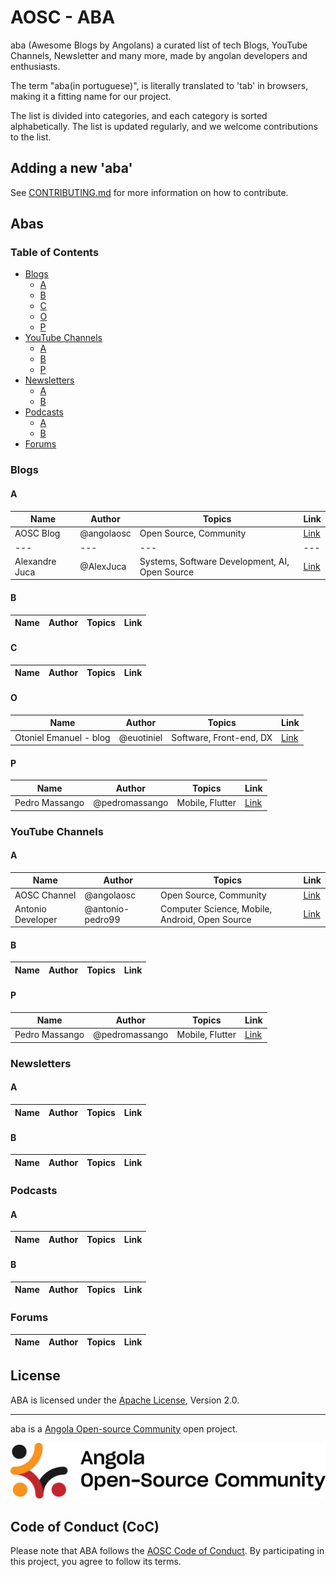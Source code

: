 # AOSC - ABA

aba (Awesome Blogs by Angolans) a curated list of tech Blogs, YouTube Channels, Newsletter and many more, made by angolan developers and enthusiasts.

The term "aba(in portuguese)", is literally translated to 'tab' in browsers, making it a fitting name for our project.

The list is divided into categories, and each category is sorted alphabetically.
The list is updated regularly, and we welcome contributions to the list.

## Adding a new 'aba'

See [CONTRIBUTING.md](./CONTRIBUTING.md) for more information on how to contribute.

## Abas

### Table of Contents

- [Blogs](#blogs)
  - [A](#a)
  - [B](#b)
  - [C](#c)
  - [O](#o)
  - [P](#p)
- [YouTube Channels](#youtube-channels)
  - [A](#a-1)
  - [B](#b-1)
  - [P](#p-1)
- [Newsletters](#newsletters)
  - [A](#a-2)
  - [B](#b-2)
- [Podcasts](#podcasts)
  - [A](#a-3)
  - [B](#b-3)
- [Forums](#forums)

### Blogs

#### A

| Name           | Author     | Topics                                         | Link                             |
| -------------- | ---------- | ---------------------------------------------- | -------------------------------- |
| AOSC Blog      | @angolaosc | Open Source, Community                         | [Link](https://blog.aosc.social) |
| ---            | ---        | ---                                            | ---                              |
| Alexandre Juca | @AlexJuca  | Systems, Software Development, AI, Open Source | [Link](https://0xffa4.com)       |

#### B

| Name | Author | Topics | Link |
| ---- | ------ | ------ | ---- |

#### C

| Name | Author | Topics | Link |
| ---- | ------ | ------ | ---- |

#### O

| Name                   | Author     | Topics                  | Link                               |
| ---------------------- | ---------- | ----------------------- | ---------------------------------- |
| Otoniel Emanuel - blog | @euotiniel | Software, Front-end, DX | [Link](https://euotiniel.com/blog) |

#### P

| Name           | Author         | Topics          | Link                                 |
| -------------- | -------------- | --------------- | ------------------------------------ |
| Pedro Massango | @pedromassango | Mobile, Flutter | [Link](https://dev.to/pedromassango) |

### YouTube Channels

#### A

| Name              | Author           | Topics                                         | Link                                       |
| ----------------- | ---------------- | ---------------------------------------------- | ------------------------------------------ |
| AOSC Channel      | @angolaosc       | Open Source, Community                         | [Link](https://www.youtube.com/@angolaosc) |
| Antonio Developer | @antonio-pedro99 | Computer Science, Mobile, Android, Open Source | [Link](https://www.youtube.com/@antdev010) |

#### B

| Name | Author | Topics | Link |
| ---- | ------ | ------ | ---- |

#### P

| Name           | Author         | Topics          | Link                                           |
| -------------- | -------------- | --------------- | ---------------------------------------------- |
| Pedro Massango | @pedromassango | Mobile, Flutter | [Link](https://www.youtube.com/@pedromassango) |

### Newsletters

#### A

| Name | Author | Topics | Link |
| ---- | ------ | ------ | ---- |

#### B

| Name | Author | Topics | Link |
| ---- | ------ | ------ | ---- |

### Podcasts

#### A

| Name | Author | Topics | Link |
| ---- | ------ | ------ | ---- |

#### B

| Name | Author | Topics | Link |
| ---- | ------ | ------ | ---- |

### Forums

| Name | Author | Topics | Link |
| ---- | ------ | ------ | ---- |

## License

ABA is licensed under the [Apache License](./LICENSE), Version 2.0.

---

aba is a <a href="http://github.com/angolaosc">Angola Open-source Community</a> open project.

![Angola Open-source Community](https://raw.githubusercontent.com/angolaosc/.github/main/logo/aosc.png)

## Code of Conduct (CoC)

Please note that ABA follows the [AOSC Code of Conduct](https://github.com/angolaosc/.github/blob/main/CODE_OF_CONDUCT.md).
By participating in this project, you agree to follow its terms.

